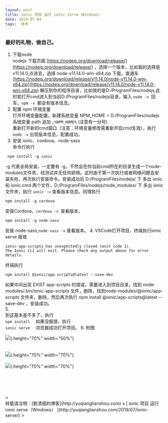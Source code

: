 ```yaml
---
layout: post  
title: ionic 项目 运行 ionic serve（Windows） 
date: 2019-07-04  
tags:  技术
---
```

### 最好的礼物，做自己。  
 
1. 下载node  
nodejs 下载页面 [https://nodejs.org/download/release/](https://nodejs.org/download/release/) ，选择一个版本，比如我的选择是 v11.14.0,点进去，选择 node-v11.14.0-win-x64.zip 下载，直通车[https://nodejs.org/download/release/v11.14.0/node-v11.14.0-win-x64.zip](https://nodejs.org/download/release/v11.14.0/node-v11.14.0-win-x64.zip) 
解压到你的程序目录，比如我的是D:/ProgramFiles/nodejs,此时若打开cmd进入到当前D:/ProgramFiles/nodejs目录，输入
```node -v ```回车，```npm -v ```都会有版本信息。
2. 配置 npm 环境变量  
打开环境变量配置，新建系统变量 NPM_HOME =  D:/ProgramFiles/nodejs  
系统变量 path 追加 ``` ;%NPM_HOME% ``` (注意有一分号)  
重新打开新的cmd窗口（注意：环境变量修改需重新开启cmd生效），执行 ```node -v``` 出现版本信息，配置成功。  
3. 安装 ionic、cordova、node-sass   
命令行执行 
```
 npm install -g ionic  
```
-g 代表全局安装，一定要有 -g，不然会在你当前cmd所在的目录生成一个node-modules文件夹，经测试并无任何卵用。这时由于第一次执行或者网络问题会安装失败，再次执行安装命令。安装成功后 D:/ProgramFiles/nodejs/ 下 多出 ionic 和 ionic.cmd 两个文件，D:/ProgramFiles/nodejs/node_modules/ 下 多出 ionic 文件夹，执行 ```ionic -v``` 查看版本信息。同理执行
``` 
npm install -g cordova 
```
安装Cordova，```cordova -v ```查看版本，
```
npm install -g node-sass 
```
安装 node-sass,```node-sass -v``` 查看版本。
4. VSCode打开项目，终端执行ionic serve 报错    
```
ionic-app-scripts has unexpectedly closed (exit code 1).  
The Ionic CLI will exit. Please check any output above for error details.  
```
终端执行 
```
npm install @ionic/app-scripts@latest --save-dev  
```
如果中间出现 EXIST app-scripts 的错误，需要进入到项目目录，找到 node-modules/.bin/ionic-app-scripts 文件，删除，找到node-modules/@ionic/app-scripts 文件夹，删除，然后再次执行 npm install @ionic/app-scripts@latest --save-dev ，安装成功。  
5.    
到这基本差不多了，执行  
```npm install  ```
如果没报错，执行   
```ionic serve  ```
浏览器成功打开项目。
6. 附图  

![](/images/posts/ionicserve/downloadnodejs.webp){:height="70%" width="50%"}   
<br/> 
<br/> 
![](/images/posts/ionicserve/2.webp){:height="70%" width="70%"} 
<br/> 
<br/> 
![](/images/posts/ionicserve/3.webp){:height="70%" width="70%"} 



<br/> 
<br/> 
<br/> 
<br/> 
> <br/> 
转载请注明：[劉清揚的博客](http://yuqianglianshou.com) » [ ionic 项目 运行 ionic serve（Windows） ](http://yuqianglianshou.com/2019/07/ionic-serve/)  
> <br/>